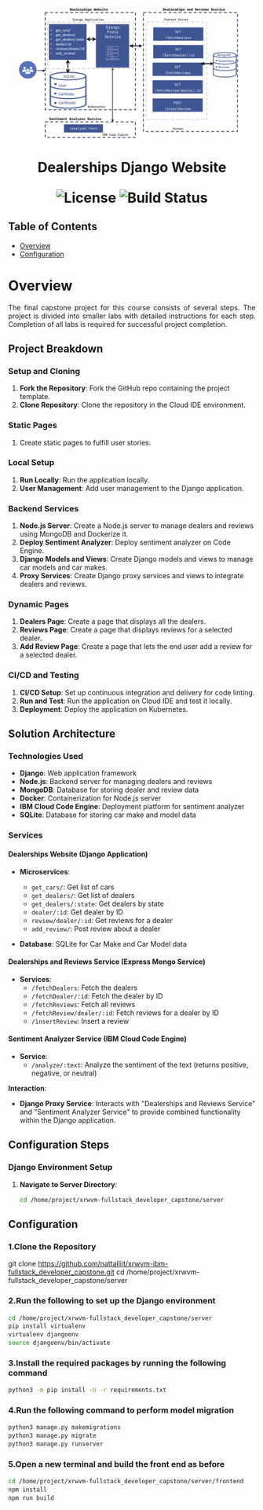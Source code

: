 <p align="center">
  <img src="architecture.png" alt="Dealerships Django Website" width="460">
</p>

<h1 align="center"> Dealerships Django Website</h>

<p align="center">
  <img alt="License" src="https://img.shields.io/badge/license-MIT-blue.svg">
  <img alt="Build Status" src="https://img.shields.io/badge/build-passing-teal.svg">
</p>

## Table of Contents

- [Overview](#overview)
- [Configuration](#configuration)

# Overview

<p style="text-align: justify;">
The final capstone project for this course consists of several steps. The project is divided into smaller labs with detailed instructions for each step. Completion of all labs is required for successful project completion.
</p>

## Project Breakdown

### Setup and Cloning

1. **Fork the Repository**: Fork the GitHub repo containing the project template.
2. **Clone Repository**: Clone the repository in the Cloud IDE environment.

### Static Pages

1. Create static pages to fulfill user stories.

### Local Setup

1. **Run Locally**: Run the application locally.
2. **User Management**: Add user management to the Django application.

### Backend Services

1. **Node.js Server**: Create a Node.js server to manage dealers and reviews using MongoDB and Dockerize it.
2. **Deploy Sentiment Analyzer**: Deploy sentiment analyzer on Code Engine.
3. **Django Models and Views**: Create Django models and views to manage car models and car makes.
4. **Proxy Services**: Create Django proxy services and views to integrate dealers and reviews.

### Dynamic Pages

1. **Dealers Page**: Create a page that displays all the dealers.
2. **Reviews Page**: Create a page that displays reviews for a selected dealer.
3. **Add Review Page**: Create a page that lets the end user add a review for a selected dealer.

### CI/CD and Testing

1. **CI/CD Setup**: Set up continuous integration and delivery for code linting.
2. **Run and Test**: Run the application on Cloud IDE and test it locally.
3. **Deployment**: Deploy the application on Kubernetes.

## Solution Architecture

### Technologies Used

- **Django**: Web application framework
- **Node.js**: Backend server for managing dealers and reviews
- **MongoDB**: Database for storing dealer and review data
- **Docker**: Containerization for Node.js server
- **IBM Cloud Code Engine**: Deployment platform for sentiment analyzer
- **SQLite**: Database for storing car make and model data

### Services

#### Dealerships Website (Django Application)

- **Microservices**:
  - `get_cars/`: Get list of cars
  - `get_dealers/`: Get list of dealers
  - `get_dealers/:state`: Get dealers by state
  - `dealer/:id`: Get dealer by ID
  - `review/dealer/:id`: Get reviews for a dealer
  - `add_review/`: Post review about a dealer

- **Database**: SQLite for Car Make and Car Model data

#### Dealerships and Reviews Service (Express Mongo Service)

- **Services**:
  - `/fetchDealers`: Fetch the dealers
  - `/fetchDealer/:id`: Fetch the dealer by ID
  - `/fetchReviews`: Fetch all reviews
  - `/fetchReview/dealer/:id`: Fetch reviews for a dealer by ID
  - `/insertReview`: Insert a review

#### Sentiment Analyzer Service (IBM Cloud Code Engine)

- **Service**:
  - `/analyze/:text`: Analyze the sentiment of the text (returns positive, negative, or neutral)

**Interaction**:
- **Django Proxy Service**: Interacts with "Dealerships and Reviews Service" and "Sentiment Analyzer Service" to provide combined functionality within the Django application.

## Configuration Steps

### Django Environment Setup

1. **Navigate to Server Directory**:
   ```sh
   cd /home/project/xrwvm-fullstack_developer_capstone/server


## Configuration

### 1.Clone the Repository

git clone https://github.com/nattalliit/xrwvm-ibm-fullstack_developer_capstone.git
cd /home/project/xrwvm-fullstack_developer_capstone/server

### 2.Run the following to set up the Django environment
```sh
cd /home/project/xrwvm-fullstack_developer_capstone/server
pip install virtualenv
virtualenv djangoenv
source djangoenv/bin/activate
```
### 3.Install the required packages by running the following command
```sh
python3 -m pip install -U -r requirements.txt
```
### 4.Run the following command to perform model migration
```sh
python3 manage.py makemigrations
python3 manage.py migrate
python3 manage.py runserver
```
### 5.Open a new terminal and build the front end as before
```sh
cd /home/project/xrwvm-fullstack_developer_capstone/server/frontend
npm install
npm run build
```






